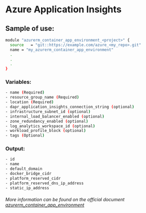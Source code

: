 # Azure Application Insights

## Sample of use:

```bash
module "azurerm_container_app_environment_<project>" {
  source   = "git::https://example.com/azure_<my_repo>.git"
  name = "my_azurerm_container_app_environment"
  .
  .
  .
}
```

### Variables:

```bash
- name (Required)
- resource_group_name (Required)
- location (Required)
- dapr_application_insights_connection_string (optional)
- infrastructure_subnet_id (optional)
- internal_load_balancer_enabled (optional)
- zone_redundancy_enabled (optional)
- log_analytics_workspace_id (optional)
- workload_profile_block (optional)
- tags (Optional)
```

### Output:

```bash
- id
- name
- default_domain
- docker_bridge_cidr
- platform_reserved_cidr
- platform_reserved_dns_ip_address
- static_ip_address
```

###### More information can be found on the official document [azurerm_container_app_environment](https://registry.terraform.io/providers/hashicorp/azurerm/latest/docs/resources/container_app_environment)